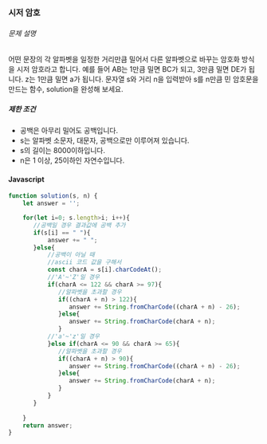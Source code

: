 ### 시저 암호

###### 문제 설명

어떤 문장의 각 알파벳을 일정한 거리만큼 밀어서 다른 알파벳으로 바꾸는 암호화 방식을 시저 암호라고 합니다. 예를 들어 AB는 1만큼 밀면 BC가 되고, 3만큼 밀면 DE가 됩니다. z는 1만큼 밀면 a가 됩니다. 문자열 s와 거리 n을 입력받아 s를 n만큼 민 암호문을 만드는 함수, solution을 완성해 보세요.

##### 제한 조건

- 공백은 아무리 밀어도 공백입니다.
- s는 알파벳 소문자, 대문자, 공백으로만 이루어져 있습니다.
- s의 길이는 8000이하입니다.
- n은 1 이상, 25이하인 자연수입니다.



#### Javascript

~~~javascript
function solution(s, n) {
    let answer = '';

    for(let i=0; s.length>i; i++){
       //공백일 경우 결과값에 공백 추가
       if(s[i] == " "){
           answer += " ";
       }else{
           //공백이 아닐 때
           //ascii 코드 값을 구해서
           const charA = s[i].charCodeAt();
           //'A'~'Z'일 경우
           if(charA <= 122 && charA >= 97){
              //알파벳을 초과할 경우
              if((charA + n) > 122){
                 answer += String.fromCharCode((charA + n) - 26);
              }else{
                 answer += String.fromCharCode(charA + n);
              }
           //'a'~'z'일 경우
           }else if(charA <= 90 && charA >= 65){
              //알파벳을 초과할 경우
              if((charA + n) > 90){
                 answer += String.fromCharCode((charA + n) - 26);
              }else{
                 answer += String.fromCharCode(charA + n);
              }
           }
       }
       
    }
    return answer;
}
~~~

